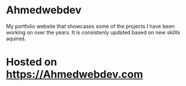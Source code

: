 # Ahmedwebdev

My portfolio website that showcases some of the projects I have been working on over the years. 
It is consistenly updated based on new skillls aquired. 

# Hosted on https://Ahmedwebdev.com

